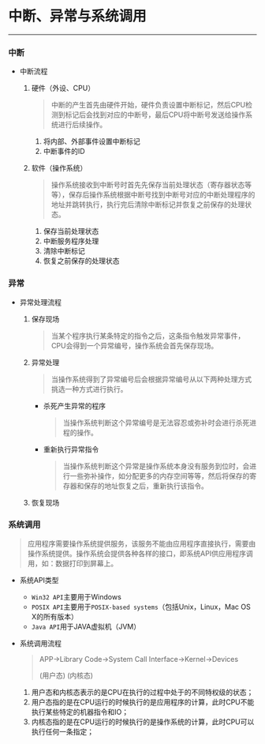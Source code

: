 # 中断、异常与系统调用

---

### 中断

- 中断流程

  1. 硬件（外设、CPU）

     > 中断的产生首先由硬件开始，硬件负责设置中断标记，然后CPU检测到标记后会找到对应的中断号，最后CPU将中断号发送给操作系统进行后续操作。

     1. 将内部、外部事件设置中断标记
     2. 中断事件的ID

  2. 软件（操作系统）

     > 操作系统接收到中断号时首先先保存当前处理状态（寄存器状态等等），保存后操作系统根据中断号找到中断号对应的中断处理程序的地址并跳转执行，执行完后清除中断标记并恢复之前保存的处理状态。

     1. 保存当前处理状态
     2. 中断服务程序处理
     3. 清除中断标记
     4. 恢复之前保存的处理状态

### 异常

- 异常处理流程

  1. 保存现场

     > 当某个程序执行某条特定的指令之后，这条指令触发异常事件，CPU会得到一个异常编号，操作系统会首先保存现场。

  2. 异常处理

     > 当操作系统得到了异常编号后会根据异常编号从以下两种处理方式挑选一种方式进行执行。

     - 杀死产生异常的程序

       > 当操作系统判断这个异常编号是无法容忍或弥补时会进行杀死进程的操作。

     - 重新执行异常指令

       > 当操作系统判断这个异常是操作系统本身没有服务到位时，会进行一些弥补操作，如分配更多的内存空间等等，然后将保存的寄存器和保存的地址恢复之后，重新执行该指令。

  3. 恢复现场

### 系统调用

> 应用程序需要操作系统提供服务，该服务不能由应用程序直接执行，需要由操作系统提供。操作系统会提供各种各样的接口，即系统API供应用程序调用，如：数据打印到屏幕上。

- 系统API类型

  - `Win32 API`主要用于Windows
  - `POSIX API`主要用于`POSIX-based systems`（包括Unix，Linux，Mac OS X的所有版本）
  - `Java API`用于JAVA虚拟机（JVM）

- 系统调用流程

  > APP->Library Code->System Call Interface->Kernel->Devices
  >
  > (用户态)                                                           (内核态)

  1. 用户态和内核态表示的是CPU在执行的过程中处于的不同特权级的状态；
  2. 用户态指的是在CPU运行的时候执行的是应用程序的计算，此时CPU不能执行某些特定的机器指令和IO；
  3. 内核态指的是在CPU运行的时候执行的是操作系统的计算，此时CPU可以执行任何一条指定；